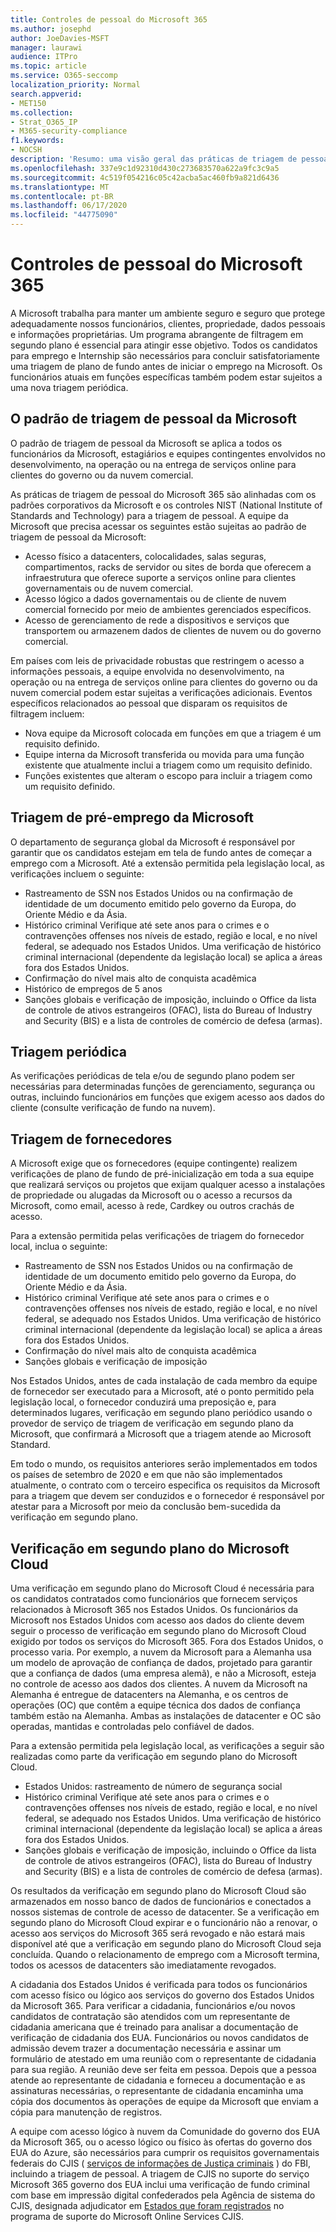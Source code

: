 ```yaml
---
title: Controles de pessoal do Microsoft 365
ms.author: josephd
author: JoeDavies-MSFT
manager: laurawi
audience: ITPro
ms.topic: article
ms.service: O365-seccomp
localization_priority: Normal
search.appverid:
- MET150
ms.collection:
- Strat_O365_IP
- M365-security-compliance
f1.keywords:
- NOCSH
description: 'Resumo: uma visão geral das práticas de triagem de pessoal da Microsoft para o Microsoft 365.'
ms.openlocfilehash: 337e9c1d92310d430c273683570a622a9fc3c9a5
ms.sourcegitcommit: 4c519f054216c05c42acba5ac460fb9a821d6436
ms.translationtype: MT
ms.contentlocale: pt-BR
ms.lasthandoff: 06/17/2020
ms.locfileid: "44775090"
---
```

# <a name="microsoft-365-personnel-controls"></a>Controles de pessoal do Microsoft 365

A Microsoft trabalha para manter um ambiente seguro e seguro que protege adequadamente nossos funcionários, clientes, propriedade, dados pessoais e informações proprietárias. Um programa abrangente de filtragem em segundo plano é essencial para atingir esse objetivo. Todos os candidatos para emprego e Internship são necessários para concluir satisfatoriamente uma triagem de plano de fundo antes de iniciar o emprego na Microsoft. Os funcionários atuais em funções específicas também podem estar sujeitos a uma nova triagem periódica.

## <a name="the-microsoft-personnel-screening-standard"></a>O padrão de triagem de pessoal da Microsoft

O padrão de triagem de pessoal da Microsoft se aplica a todos os funcionários da Microsoft, estagiários e equipes contingentes envolvidos no desenvolvimento, na operação ou na entrega de serviços online para clientes do governo ou da nuvem comercial.

As práticas de triagem de pessoal do Microsoft 365 são alinhadas com os padrões corporativos da Microsoft e os controles NIST (National Institute of Standards and Technology) para a triagem de pessoal. A equipe da Microsoft que precisa acessar os seguintes estão sujeitas ao padrão de triagem de pessoal da Microsoft:

- Acesso físico a datacenters, colocalidades, salas seguras, compartimentos, racks de servidor ou sites de borda que oferecem a infraestrutura que oferece suporte a serviços online para clientes governamentais ou de nuvem comercial.
- Acesso lógico a dados governamentais ou de cliente de nuvem comercial fornecido por meio de ambientes gerenciados específicos.
- Acesso de gerenciamento de rede a dispositivos e serviços que transportem ou armazenem dados de clientes de nuvem ou do governo comercial.

Em países com leis de privacidade robustas que restringem o acesso a informações pessoais, a equipe envolvida no desenvolvimento, na operação ou na entrega de serviços online para clientes do governo ou da nuvem comercial podem estar sujeitas a verificações adicionais. Eventos específicos relacionados ao pessoal que disparam os requisitos de filtragem incluem:

- Nova equipe da Microsoft colocada em funções em que a triagem é um requisito definido.
- Equipe interna da Microsoft transferida ou movida para uma função existente que atualmente inclui a triagem como um requisito definido.
- Funções existentes que alteram o escopo para incluir a triagem como um requisito definido.

## <a name="microsoft-pre-employment-screening"></a>Triagem de pré-emprego da Microsoft

O departamento de segurança global da Microsoft é responsável por garantir que os candidatos estejam em tela de fundo antes de começar a emprego com a Microsoft.
Até a extensão permitida pela legislação local, as verificações incluem o seguinte:

- Rastreamento de SSN nos Estados Unidos ou na confirmação de identidade de um documento emitido pelo governo da Europa, do Oriente Médio e da Ásia.
- Histórico criminal Verifique até sete anos para o crimes e o contravenções offenses nos níveis de estado, região e local, e no nível federal, se adequado nos Estados Unidos. Uma verificação de histórico criminal internacional (dependente da legislação local) se aplica a áreas fora dos Estados Unidos.
- Confirmação do nível mais alto de conquista acadêmica
- Histórico de empregos de 5 anos
- Sanções globais e verificação de imposição, incluindo o Office da lista de controle de ativos estrangeiros (OFAC), lista do Bureau of Industry and Security (BIS) e a lista de controles de comércio de defesa (armas).

## <a name="periodic-re-screening"></a>Triagem periódica

As verificações periódicas de tela e/ou de segundo plano podem ser necessárias para determinadas funções de gerenciamento, segurança ou outras, incluindo funcionários em funções que exigem acesso aos dados do cliente (consulte verificação de fundo na nuvem).

## <a name="supplier-screening"></a>Triagem de fornecedores

A Microsoft exige que os fornecedores (equipe contingente) realizem verificações de plano de fundo de pré-inicialização em toda a sua equipe que realizará serviços ou projetos que exijam qualquer acesso a instalações de propriedade ou alugadas da Microsoft ou o acesso a recursos da Microsoft, como email, acesso à rede, Cardkey ou outros crachás de acesso.

Para a extensão permitida pelas verificações de triagem do fornecedor local, inclua o seguinte:

- Rastreamento de SSN nos Estados Unidos ou na confirmação de identidade de um documento emitido pelo governo da Europa, do Oriente Médio e da Ásia.
- Histórico criminal Verifique até sete anos para o crimes e o contravenções offenses nos níveis de estado, região e local, e no nível federal, se adequado nos Estados Unidos. Uma verificação de histórico criminal internacional (dependente da legislação local) se aplica a áreas fora dos Estados Unidos.
- Confirmação do nível mais alto de conquista acadêmica
- Sanções globais e verificação de imposição

Nos Estados Unidos, antes de cada instalação de cada membro da equipe de fornecedor ser executado para a Microsoft, até o ponto permitido pela legislação local, o fornecedor conduzirá uma preposição e, para determinados lugares, verificação em segundo plano periódico usando o provedor de serviço de triagem de verificação em segundo plano da Microsoft, que confirmará a Microsoft que a triagem atende ao Microsoft Standard. 

Em todo o mundo, os requisitos anteriores serão implementados em todos os países de setembro de 2020 e em que não são implementados atualmente, o contrato com o terceiro especifica os requisitos da Microsoft para a triagem que devem ser conduzidos e o fornecedor é responsável por atestar para a Microsoft por meio da conclusão bem-sucedida da verificação em segundo plano.

## <a name="microsoft-cloud-background-check"></a>Verificação em segundo plano do Microsoft Cloud

Uma verificação em segundo plano do Microsoft Cloud é necessária para os candidatos contratados como funcionários que fornecem serviços relacionados à Microsoft 365 nos Estados Unidos. Os funcionários da Microsoft nos Estados Unidos com acesso aos dados do cliente devem seguir o processo de verificação em segundo plano do Microsoft Cloud exigido por todos os serviços do Microsoft 365. Fora dos Estados Unidos, o processo varia. Por exemplo, a nuvem da Microsoft para a Alemanha usa um modelo de aprovação de confiança de dados, projetado para garantir que a confiança de dados (uma empresa alemã), e não a Microsoft, esteja no controle de acesso aos dados dos clientes. A nuvem da Microsoft na Alemanha é entregue de datacenters na Alemanha, e os centros de operações (OC) que contêm a equipe técnica dos dados de confiança também estão na Alemanha. Ambas as instalações de datacenter e OC são operadas, mantidas e controladas pelo confiável de dados.

Para a extensão permitida pela legislação local, as verificações a seguir são realizadas como parte da verificação em segundo plano do Microsoft Cloud.

- Estados Unidos: rastreamento de número de segurança social
- Histórico criminal Verifique até sete anos para o crimes e o contravenções offenses nos níveis de estado, região e local, e no nível federal, se adequado nos Estados Unidos. Uma verificação de histórico criminal internacional (dependente da legislação local) se aplica a áreas fora dos Estados Unidos.
- Sanções globais e verificação de imposição, incluindo o Office da lista de controle de ativos estrangeiros (OFAC), lista do Bureau of Industry and Security (BIS) e a lista de controles de comércio de defesa (armas).

Os resultados da verificação em segundo plano do Microsoft Cloud são armazenados em nosso banco de dados de funcionários e conectados a nossos sistemas de controle de acesso de datacenter. Se a verificação em segundo plano do Microsoft Cloud expirar e o funcionário não a renovar, o acesso aos serviços do Microsoft 365 será revogado e não estará mais disponível até que a verificação em segundo plano do Microsoft Cloud seja concluída. Quando o relacionamento de emprego com a Microsoft termina, todos os acessos de datacenters são imediatamente revogados.

A cidadania dos Estados Unidos é verificada para todos os funcionários com acesso físico ou lógico aos serviços do governo dos Estados Unidos da Microsoft 365. Para verificar a cidadania, funcionários e/ou novos candidatos de contratação são atendidos com um representante de cidadania americana que é treinado para analisar a documentação de verificação de cidadania dos EUA. Funcionários ou novos candidatos de admissão devem trazer a documentação necessária e assinar um formulário de atestado em uma reunião com o representante de cidadania para sua região. A reunião deve ser feita em pessoa. Depois que a pessoa atende ao representante de cidadania e forneceu a documentação e as assinaturas necessárias, o representante de cidadania encaminha uma cópia dos documentos às operações de equipe da Microsoft que enviam a cópia para manutenção de registros.

A equipe com acesso lógico à nuvem da Comunidade do governo dos EUA da Microsoft 365, ou o acesso lógico ou físico às ofertas do governo dos EUA do Azure, são necessários para cumprir os requisitos governamentais federais do CJIS ( [serviços de informações de Justiça criminais](https://www.fbi.gov/services/cjis) ) do FBI, incluindo a triagem de pessoal. A triagem de CJIS no suporte do serviço Microsoft 365 governo dos EUA inclui uma verificação de fundo criminal com base em impressão digital confederados pela Agência de sistema do CJIS, designada adjudicator em [Estados que foram registrados](https://blogs.office.com/2013/10/23/california-and-microsoft-sign-cjis-security-policy-agreement/) no programa de suporte do Microsoft Online Services CJIS.
